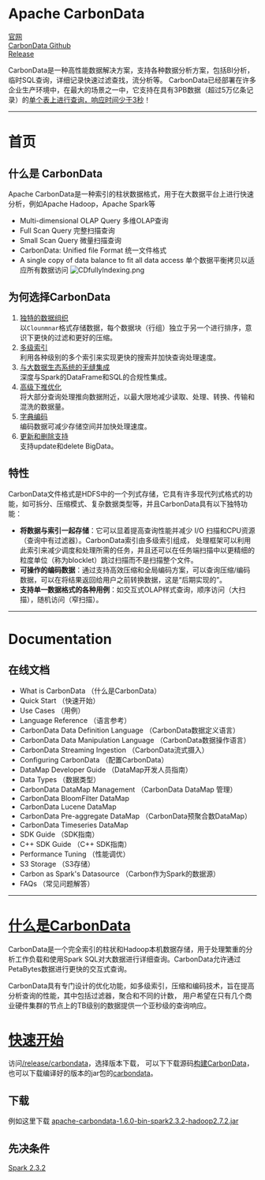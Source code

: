 Apache CarbonData
======
[官网](http://carbondata.apache.org/)   
[CarbonData Github](https://github.com/apache/carbondata)   
[Release](https://cwiki.apache.org/confluence/display/CARBONDATA/Releases)  

CarbonData是一种高性能数据解决方案，支持各种数据分析方案，包括BI分析，临时SQL查询，详细记录快速过滤查找，流分析等。
CarbonData已经部署在许多企业生产环境中，在最大的场景之一中，它支持在具有3PB数据（超过5万亿条记录）的[单个表上进行查询，响应时间少于3秒](https://cwiki.apache.org/confluence/display/CARBONDATA/Apache+CarbonData+1.5.4+Release)！

- - - - 

# 首页

## 什么是 CarbonData
Apache CarbonData是一种索引的柱状数据格式，用于在大数据平台上进行快速分析，例如Apache Hadoop，Apache Spark等

* Multi-dimensional OLAP Query  多维OLAP查询  
* Full Scan Query 完整扫描查询  
* Small Scan Query 微量扫描查询  
* CarbonData: Unified file Format 统一文件格式  
* A single copy of data balance to fit all data access  单个数据平衡拷贝以适应所有数据访问
![CDfullyIndexing.png](http://carbondata.apache.org/images/CDfullyIndexing.png)


## 为何选择CarbonData
1. [独特的数据组织](https://cwiki.apache.org/confluence/display/CARBONDATA/Unique+Data+Organization)  
以`Clounmnar`格式存储数据，每个数据块（行组）独立于另一个进行排序，意识下更快的过滤和更好的压缩。
2. [多级索引](https://cwiki.apache.org/confluence/display/CARBONDATA/Multi+Level+Indexing)  
利用各种级别的多个索引来实现更快的搜索并加快查询处理速度。
3. [与大数据生态系统的无缝集成](https://cwiki.apache.org/confluence/display/CARBONDATA/Seamless+Integration+with+Big+Data+Eco-System)  
深度与Spark的DataFrame和SQL的合规性集成。
4. [高级下推优化](https://cwiki.apache.org/confluence/display/CARBONDATA/Advanced+PushDown+Optimizations)  
将大部分查询处理推向数据附近，以最大限地减少读取、处理、转换、传输和混洗的数据量。
5. [字典编码](https://cwiki.apache.org/confluence/display/CARBONDATA/Dictionary+Encoding)  
编码数据可减少存储空间并加快处理速度。
6. [更新和删除支持](https://cwiki.apache.org/confluence/display/CARBONDATA/Update+and+Delete+Support)  
支持update和delete BigData。


## 特性
CarbonData文件格式是HDFS中的一个列式存储，它具有许多现代列式格式的功能，如可拆分、压缩模式、复杂数据类型等，并且CarbonData具有以下独特功能：
* **将数据与索引一起存储**：它可以显着提高查询性能并减少 I/O 扫描和CPU资源（查询中有过滤器）。CarbonData索引由多级索引组成，
处理框架可以利用此索引来减少调度和处理所需的任务，并且还可以在任务端扫描中以更精细的粒度单位（称为blocklet）跳过扫描而不是扫描整个文件。
* **可操作的编码数据**：通过支持高效压缩和全局编码方案，可以查询压缩/编码数据，可以在将结果返回给用户之前转换数据，这是“后期实现的”。
* **支持单一数据格式的各种用例**：如交互式OLAP样式查询，顺序访问（大扫描），随机访问（窄扫描）。


--------

# Documentation

## 在线文档
* What is CarbonData （什么是CarbonData）
* Quick Start （快速开始）
* Use Cases （用例）
* Language Reference （语言参考）
* CarbonData Data Definition Language （CarbonData数据定义语言）
* CarbonData Data Manipulation Language （CarbonData数据操作语言）
* CarbonData Streaming Ingestion （CarbonData流式摄入）
* Configuring CarbonData （配置CarbonData）
* DataMap Developer Guide （DataMap开发人员指南）
* Data Types （数据类型）
* CarbonData DataMap Management （CarbonData DataMap 管理）
* CarbonData BloomFilter DataMap 
* CarbonData Lucene DataMap 
* CarbonData Pre-aggregate DataMap （CarbonData预聚合数DataMap）
* CarbonData Timeseries DataMap
* SDK Guide （SDK指南）
* C++ SDK Guide （C++ SDK指南）
* Performance Tuning （性能调优）
* S3 Storage （S3存储）
* Carbon as Spark's Datasource （Carbon作为Spark的数据源）
* FAQs （常见问题解答）

***********************

# [什么是CarbonData](https://github.com/apache/carbondata/blob/master/docs/introduction.md)
CarbonData是一个完全索引的柱状和Hadoop本机数据存储，用于处理繁重的分析工作负载和使用Spark SQL对大数据进行详细查询。CarbonData允许通过PetaBytes数据进行更快的交互式查询。

CarbonData具有专门设计的优化功能，如多级索引，压缩和编码技术，旨在提高分析查询的性能，其中包括过滤器，聚合和不同的计数，
用户希望在只有几个商业硬件集群的节点上的TB级别的数据提供一个亚秒级的查询响应。


# [快速开始](https://github.com/apache/carbondata/blob/master/docs/quick-start-guide.md)

访问[/release/carbondata](https://dist.apache.org/repos/dist/release/carbondata/)，选择版本下载，
可以下下载源码[构建CarbonData](https://github.com/apache/carbondata/tree/master/build)，
也可以下载编译好的版本的jar包的[carbondata](https://dist.apache.org/repos/dist/release/carbondata/)。

## 下载
例如这里下载
[apache-carbondata-1.6.0-bin-spark2.3.2-hadoop2.7.2.jar](https://dist.apache.org/repos/dist/release/carbondata/1.6.0/apache-carbondata-1.6.0-bin-spark2.3.2-hadoop2.7.2.jar)

## 先决条件
[Spark 2.3.2](http://archive.apache.org/dist/spark/spark-2.3.2/)








